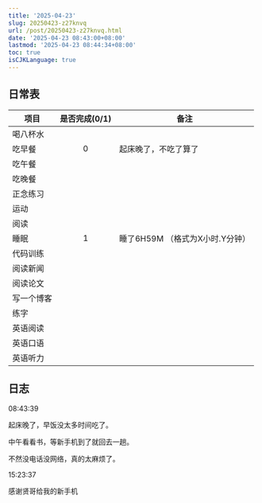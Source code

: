 ```yaml
---
title: '2025-04-23'
slug: 20250423-z27knvq
url: /post/20250423-z27knvq.html
date: '2025-04-23 08:43:00+08:00'
lastmod: '2025-04-23 08:44:34+08:00'
toc: true
isCJKLanguage: true
---
```






## 日常表

|项目|是否完成(0/1)|备注|
| ------------| :-------------: | ----------------------------------|
|喝八杯水|||
|吃早餐|0|起床晚了，不吃了算了|
|吃午餐|||
|吃晚餐|||
|正念练习|||
|运动|||
|阅读|||
|睡眠|1|睡了6H59M  （格式为X小时.Y分钟）|
|代码训练|||
|阅读新闻|||
|阅读论文|||
|写一个博客|||
|练字|||
|英语阅读|||
|英语口语|||
|英语听力|||

## 日志

08:43:39

起床晚了，早饭没太多时间吃了。

中午看看书，等新手机到了就回去一趟。

不然没电话没网络，真的太麻烦了。

15:23:37

感谢贤哥给我的新手机

‍
